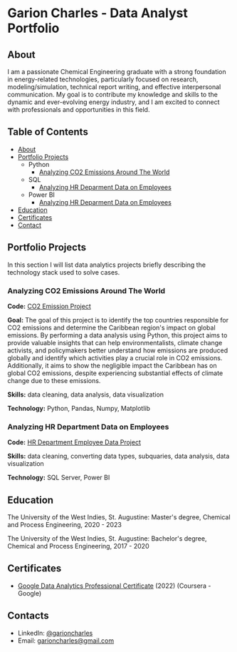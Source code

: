 # Garion Charles - Data Analyst Portfolio
## About
I am a passionate Chemical Engineering graduate with a strong foundation in energy-related technologies, particularly focused on research, modeling/simulation, technical report writing, and effective interpersonal communication. My goal is to contribute my knowledge and skills to the dynamic and ever-evolving energy industry, and I am excited to connect with professionals and opportunities in this field.

## Table of Contents
- [About](https://github.com/Septerm/Data-Analysis-Portfolio/blob/main/README.md#about)
- [Portfolio Projects](https://github.com/Septerm/Data-Analysis-Portfolio/blob/main/README.md#portfolio-projects)
  - Python
    - [Analyzing CO2 Emissions Around The World](https://github.com/Septerm/Data-Analysis-Portfolio/blob/main/README.md#analyzing-co2-emissions-around-the-world)  
  - SQL
    - [Analyzing HR Deparment Data on Employees](https://github.com/Septerm/Data-Analysis-Portfolio/blob/main/README.md#analyzing-hr-department-data-on-employees)
  - Power BI
    - [Analyzing HR Deparment Data on Employees](https://github.com/Septerm/Data-Analysis-Portfolio/blob/main/README.md#analyzing-hr-department-data-on-employees)
- [Education](https://github.com/Septerm/Data-Analysis-Portfolio/blob/main/README.md#education)  
- [Certificates](https://github.com/Septerm/Data-Analysis-Portfolio/blob/main/README.md#certificates)
- [Contact](https://github.com/Septerm/Data-Analysis-Portfolio/blob/main/README.md#contact)
  
## Portfolio Projects
In this section I will list data analytics projects briefly describing the technology stack used to solve cases.

### Analyzing CO2 Emissions Around The World
**Code:** [CO2 Emission Project](https://github.com/Septerm/Data-Analysis-Portfolio/tree/main/CO2%20Emissions%20Project)

**Goal:** The goal of this project is to identify the top countries responsible for CO2 emissions and determine the Caribbean region's impact on global emissions. By performing a data analysis using Python, this project aims to provide valuable insights that can help environmentalists, climate change activists, and policymakers better understand how emissions are produced globally and identify which activities play a crucial role in CO2 emissions. Additionally, it aims to show the negligible impact the Caribbean has on global CO2 emissions, despite experiencing substantial effects of climate change due to these emissions.

**Skills:** data cleaning, data analysis, data visualization

**Technology:** Python, Pandas, Numpy, Matplotlib

### Analyzing HR Department Data on Employees 
**Code:** [HR Department Employee Data Project](https://github.com/Septerm/Data-Analysis-Portfolio/tree/main/HR%20Employee%20Data)

**Skills:** data cleaning, converting data types, subquaries, data analysis, data visualization

**Technology:** SQL Server, Power BI

## Education

The University of the West Indies, St. Augustine:
Master's degree, Chemical and Process Engineering,
2020 - 2023

The University of the West Indies, St. Augustine:
Bachelor's degree, Chemical and Process Engineering,
2017 - 2020

## Certificates
- [Google Data Analytics Professional Certificate](https://coursera.org/share/43073c02215bb233c6f647c143d53ce4) (2022) (Coursera - Google)


## Contacts
- LinkedIn: [@garioncharles](https://www.linkedin.com/in/garion-charles/)
- Email: garioncharles@gmail.com
